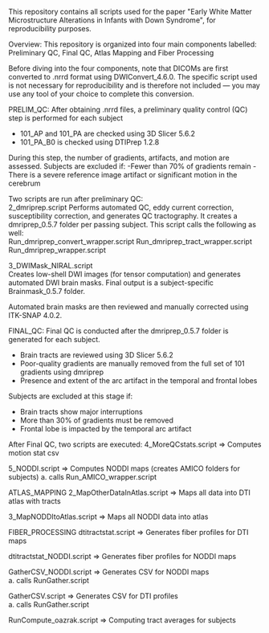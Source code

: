 This repository contains all scripts used for the paper "Early White Matter Microstructure Alterations in Infants with Down Syndrome", for reproducibility purposes. 

Overview: 
This repository is organized into four main components labelled: Preliminary QC, Final QC, Atlas Mapping and Fiber Processing 

Before diving into the four components, note that DICOMs are first converted to .nrrd format using DWIConvert_4.6.0. 
The specific script used is not necessary for reproducibility and is therefore not included — you may use any tool of your choice to complete this conversion. 

PRELIM_QC: After obtaining .nrrd files, a preliminary quality control (QC) step is performed for each subject 
- 101_AP and 101_PA are checked using 3D Slicer 5.6.2 
- 101_PA_B0 is checked using DTIPrep 1.2.8 

During this step, the number of gradients, artifacts, and motion are assessed. Subjects are excluded if: 
-Fewer than 70% of gradients remain 
-There is a severe reference image artifact or significant motion in the cerebrum 

Two scripts are run after preliminary QC:  
2_dmriprep.script 
Performs automated QC, eddy current correction, susceptibility correction, and generates QC tractography. It creates a dmriprep_0.5.7 folder per passing subject. 
This script calls the following as well:  
   Run_dmriprep_convert_wrapper.script 
   Run_dmriprep_tract_wrapper.script 
   Run_dmriprep_wrapper.script 

3_DWIMask_NIRAL.script  
Creates low-shell DWI images (for tensor computation) and generates automated DWI brain masks. Final output is a subject-specific Brainmask_0.5.7 folder. 

Automated brain masks are then reviewed and manually corrected using ITK-SNAP 4.0.2. 

FINAL_QC: Final QC is conducted after the dmriprep_0.5.7 folder is generated for each subject.  
- Brain tracts are reviewed using 3D Slicer 5.6.2 
- Poor-quality gradients are manually removed from the full set of 101 gradients using dmriprep 
- Presence and extent of the arc artifact in the temporal and frontal lobes 

Subjects are excluded at this stage if: 
- Brain tracts show major interruptions 
- More than 30% of gradients must be removed 
- Frontal lobe is impacted by the temporal arc artifact 

After Final QC, two scripts are executed: 
4_MoreQCstats.script => Computes motion stat csv 

5_NODDI.script => Computes NODDI maps (creates AMICO folders for subjects) 
   a. calls Run_AMICO_wrapper.script 

ATLAS_MAPPING 
2_MapOtherDataInAtlas.script => Maps all data into DTI atlas with tracts 
   
3_MapNODDItoAtlas.script => Maps all NODDI data into atlas 

FIBER_PROCESSING 
dtitractstat.script => Generates fiber profiles for DTI maps 

dtitractstat_NODDI.script => Generates fiber profiles for NODDI maps 

GatherCSV_NODDI.script => Generates CSV for NODDI maps   
   a. calls RunGather.script 
   
GatherCSV.script => Generates CSV for DTI profiles  
     a. calls RunGather.script 
     
RunCompute_oazrak.script => Computing tract averages for subjects 

